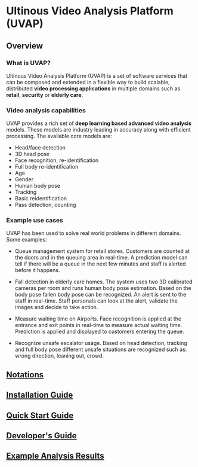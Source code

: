 # Ultinous Video Analysis Platform (UVAP)

<a name="overview"></a>
## Overview

### What is UVAP?

Ultinous Video Analysis Platform (UVAP) is a set of software services that can be composed and extended in a flexible way to build scalable, distributed **video processing applications** in multiple domains such as **retail**, **security** or **elderly care**.

### Video analysis capabilities

UVAP provides a rich set of **deep learning based advanced video analysis** models. These models are industry leading in accuracy along with efficient processing. The available core models are:

- Head/face detection
- 3D head pose
- Face recognition, re-identification
- Full body re-identification
- Age
- Gender
- Human body pose
- Tracking
- Basic reidentification
- Pass detection, counting

###  Example use cases

UVAP has been used to solve real world problems in different domains. Some examples:

- Queue management system for retail stores. Customers are counted at the doors and in the queuing area in real-time. A prediction model can tell if there will be a queue in the next few minutes and staff is alerted before it happens.

- Fall detection in elderly care homes. The system uses two 3D calibrated cameras per room and runs human body pose estimation. Based on the body pose fallen body pose can be recognized. An alert is sent to the staff in real-time. Staff personals can look at the alert, validate the images and decide to take action.

- Measure waiting time on Airports. Face recognition is applied at the entrance and exit points in real-time to measure actual waiting time. Prediction is applied and displayed to customers entering the queue.

- Recognize unsafe escalator usage. Based on head detection, tracking and full body pose different unsafe situations are recognized such as: wrong direction, leaning out, crowd.

## [Notations](notations.md)
## [Installation Guide](installation_guide.md)
## [Quick Start Guide](quick_start_guide.md)
## [Developer's Guide](developers_guide/developers_guide.md)
## [Example Analysis Results](example_analysis_results.md)
